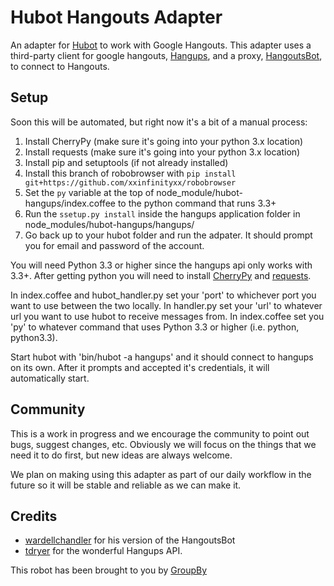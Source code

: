 # Hubot Hangouts Adapter

An adapter for [Hubot](https://github.com/github/hubot) to work with Google Hangouts. This adapter uses a third-party client for google hangouts, [Hangups](https://github.com/tdryer/hangups), and a proxy, [HangoutsBot](https://github.com/wardellchandler/HangoutsBot), to connect to Hangouts.

## Setup

Soon this will be automated, but right now it's a bit of a manual process:

1. Install CherryPy (make sure it's going into your python 3.x location)
2. Install requests (make sure it's going into your python 3.x location)
3. Install pip and setuptools (if not already installed)
4. Install this branch of robobrowser with `pip install git+https://github.com/xxinfinityxx/robobrowser`
3. Set the `py` variable at the top of node_module/hubot-hangups/index.coffee to the python command that runs 3.3+
4. Run the `ssetup.py install` inside the hangups application folder in node_modules/hubot-hangups/hangups/
5. Go back up to your hubot folder and run the adpater. It should prompt you for email and password of the account.

You will need Python 3.3 or higher since the hangups api only works with 3.3+.
After getting python you will need to install [CherryPy](http://cherrypy.readthedocs.org/en/latest/install.html) and [requests](http://docs.python-requests.org/en/latest/user/install/#install).

In index.coffee and hubot_handler.py set your 'port' to whichever port you want to use between the two locally.
In handler.py set your 'url' to whatever url you want to use hubot to receive messages from.
In index.coffee set you 'py' to whatever command that uses Python 3.3 or higher (i.e. python, python3.3).

Start hubot with 'bin/hubot -a hangups' and it should connect to hangups on its own.
After it prompts and accepted it's credentials, it will automatically start.

## Community

This is a work in progress and we encourage the community to point out bugs, suggest changes, etc. Obviously we will focus on the things that we need it to do first, but new ideas are always welcome.

We plan on making using this adapter as part of our daily workflow in the future so it will be stable and reliable as we can make it.

## Credits

- [wardellchandler](https://github.com/wardellchandler/HangoutsBot) for his version of the HangoutsBot
- [tdryer](https://github.com/tdryer/hangups) for the wonderful Hangups API.  



This robot has been brought to you by [GroupBy](http://www.groupbyinc.com)
